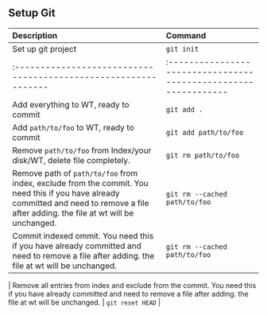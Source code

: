 ## Setup Git


| Description            | Command              |
| :-------------------------------------------------------------- |:--------------------------------------------------------------|
| Set up git project| `git init` |
| :-------------------------------------------------------------- |:--------------------------------------------------------------|
| Add everything to WT, ready to commit | `git add .`      |
| Add `path/to/foo` to WT, ready to commit | `git add path/to/foo`      |
| Remove `path/to/foo` from Index/your disk/WT, delete file completely. | `git rm path/to/foo`      |
| Remove path of `path/to/foo` from index,  exclude from the commit. You need this if you have already committed and need to remove a file after adding. the file at wt will be unchanged.  | `git rm --cached path/to/foo`      |
| Commit indexed ommit. You need this if you have already committed and need to remove a file after adding. the file at wt will be unchanged.  | `git rm --cached path/to/foo`      |


| Remove all entries from index and exclude from the commit. You need this if you have already committed and need to remove a file after adding. the file at wt will be unchanged.  | `git reset HEAD`      |
